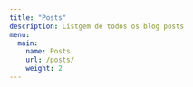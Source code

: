 ```yaml
---
title: "Posts"
description: Listgem de todos os blog posts
menu:
  main:
    name: Posts
    url: /posts/
    weight: 2
---
```

